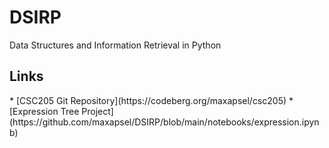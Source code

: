 # DSIRP
Data Structures and Information Retrieval in Python

<h2>Links</h2>
* [CSC205 Git Repository](https://codeberg.org/maxapsel/csc205)
* [Expression Tree Project](https://github.com/maxapsel/DSIRP/blob/main/notebooks/expression.ipynb)

